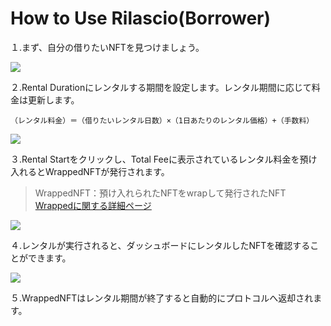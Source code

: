 # How to Use Rilascio(Borrower)

１.まず、自分の借りたいNFTを見つけましょう。

![](../../.gitbook/assets/howToUseRilascio\_step-03.png)

２.Rental Durationにレンタルする期間を設定します。レンタル期間に応じて料金は更新します。

`（レンタル料金）＝（借りたいレンタル日数）×（1日あたりのレンタル価格）+（手数料）`

![](../../.gitbook/assets/howToUseRilascio\_step-04.png)

３.Rental Startをクリックし、Total Feeに表示されているレンタル料金を預け入れるとWrappedNFTが発行されます。

> WrappedNFT：預け入れられたNFTをwrapして発行されたNFT\
> &#x20;[Wrappedに関する詳細ページ](https://www.notion.so/GitBookDocument-9c75d920a3be4379aae86aa37af2347a)

![](../../.gitbook/assets/howToUseRilascio\_step-05.png)

４.レンタルが実行されると、ダッシュボードにレンタルしたNFTを確認することができます。

![](../../.gitbook/assets/howToUseRilascio\_step-06.png)

５.WrappedNFTはレンタル期間が終了すると自動的にプロトコルへ返却されます。
